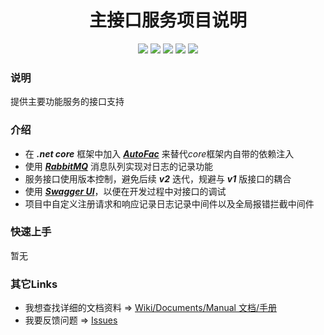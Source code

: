 <div align="center">

# 主接口服务项目说明

![](https://img.shields.io/badge/.net%20core-v2.2-blue.svg)
[![](https://img.shields.io/badge/AutoFac-v4.9.4-red.svg)](https://autofac.org/)
[![](https://img.shields.io/badge/rabbitmq-v3.8.0-purple.svg)](https://www.rabbitmq.com/)
[![](https://img.shields.io/badge/rabbitmq.client-v5.1.1-skyblue.svg)](https://www.rabbitmq.com/dotnet.html)
[![](https://img.shields.io/badge/swagger-v4.0.1-brightgreen.svg)](https://github.com/domaindrivendev/Swashbuckle.AspNetCore)

</div>


### 说明

提供主要功能服务的接口支持

### 介绍

* 在 ***.net core*** 框架中加入 [***AutoFac***](https://autofac.org/) 来替代*core*框架内自带的依赖注入   
* 使用 [***RabbitMQ***](https://www.rabbitmq.com/dotnet.html) 消息队列实现对日志的记录功能
* 服务接口使用版本控制，避免后续 ***v2*** 迭代，规避与 ***v1*** 版接口的耦合
* 使用 [***Swagger UI***](https://github.com/domaindrivendev/Swashbuckle.AspNetCore)，以便在开发过程中对接口的调试  
* 项目中自定义注册请求和响应记录日志记录中间件以及全局报错拦截中间件


### 快速上手  

暂无  

### 其它Links
* 我想查找详细的文档资料 => [Wiki/Documents/Manual 文档/手册](https://github.com/Joick/dotnet_core_project/wiki)
* 我要反馈问题 => [Issues](https://github.com/Joick/dotnet_core_project/issues)

